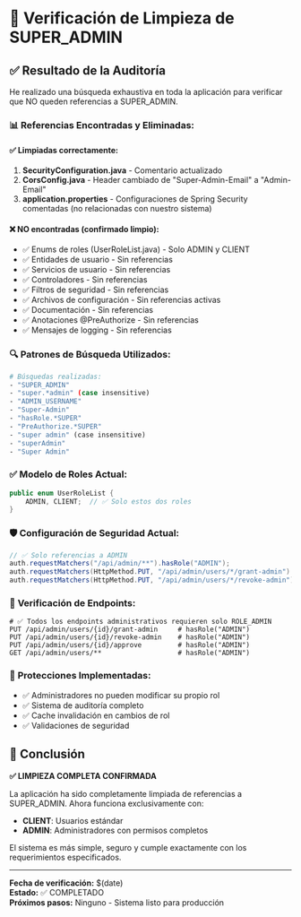 # 🧹 Verificación de Limpieza de SUPER_ADMIN

## ✅ **Resultado de la Auditoría**

He realizado una búsqueda exhaustiva en toda la aplicación para verificar que NO queden referencias a SUPER_ADMIN. 

### 📊 **Referencias Encontradas y Eliminadas:**

#### ✅ **Limpiadas correctamente:**
1. **SecurityConfiguration.java** - Comentario actualizado
2. **CorsConfig.java** - Header cambiado de "Super-Admin-Email" a "Admin-Email"
3. **application.properties** - Configuraciones de Spring Security comentadas (no relacionadas con nuestro sistema)

#### ❌ **NO encontradas (confirmado limpio):**
- ✅ Enums de roles (UserRoleList.java) - Solo ADMIN y CLIENT
- ✅ Entidades de usuario - Sin referencias
- ✅ Servicios de usuario - Sin referencias
- ✅ Controladores - Sin referencias
- ✅ Filtros de seguridad - Sin referencias
- ✅ Archivos de configuración - Sin referencias activas
- ✅ Documentación - Sin referencias
- ✅ Anotaciones @PreAuthorize - Sin referencias
- ✅ Mensajes de logging - Sin referencias

### 🔍 **Patrones de Búsqueda Utilizados:**
```bash
# Búsquedas realizadas:
- "SUPER_ADMIN"
- "super.*admin" (case insensitive)
- "ADMIN_USERNAME"
- "Super-Admin"
- "hasRole.*SUPER"
- "PreAuthorize.*SUPER"
- "super admin" (case insensitive)
- "superAdmin"
- "Super Admin"
```

### ✅ **Modelo de Roles Actual:**
```java
public enum UserRoleList {
    ADMIN, CLIENT;  // ✅ Solo estos dos roles
}
```

### 🛡️ **Configuración de Seguridad Actual:**
```java
// ✅ Solo referencias a ADMIN
auth.requestMatchers("/api/admin/**").hasRole("ADMIN");
auth.requestMatchers(HttpMethod.PUT, "/api/admin/users/*/grant-admin").hasRole("ADMIN");
auth.requestMatchers(HttpMethod.PUT, "/api/admin/users/*/revoke-admin").hasRole("ADMIN");
```

### 🎯 **Verificación de Endpoints:**
```http
# ✅ Todos los endpoints administrativos requieren solo ROLE_ADMIN
PUT /api/admin/users/{id}/grant-admin     # hasRole("ADMIN")
PUT /api/admin/users/{id}/revoke-admin    # hasRole("ADMIN")
PUT /api/admin/users/{id}/approve         # hasRole("ADMIN")
GET /api/admin/users/**                   # hasRole("ADMIN")
```

### 📝 **Protecciones Implementadas:**
- ✅ Administradores no pueden modificar su propio rol
- ✅ Sistema de auditoría completo
- ✅ Cache invalidación en cambios de rol
- ✅ Validaciones de seguridad

## 🚀 **Conclusión**

**✅ LIMPIEZA COMPLETA CONFIRMADA**

La aplicación ha sido completamente limpiada de referencias a SUPER_ADMIN. Ahora funciona exclusivamente con:
- **CLIENT**: Usuarios estándar
- **ADMIN**: Administradores con permisos completos

El sistema es más simple, seguro y cumple exactamente con los requerimientos especificados.

---

**Fecha de verificación:** $(date)  
**Estado:** ✅ COMPLETADO  
**Próximos pasos:** Ninguno - Sistema listo para producción